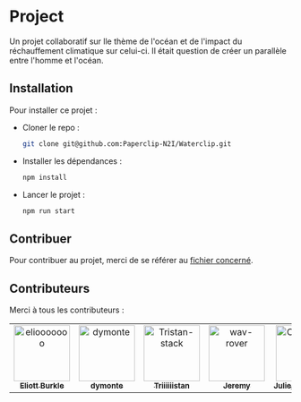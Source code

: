 # Project
Un projet collaboratif sur lle thème de l'océan et de l'impact du réchauffement climatique sur celui-ci. Il était question de créer un parallèle entre l'homme et l'océan. 

## Installation
Pour installer ce projet :
- Cloner le repo :
    ```bash
    git clone git@github.com:Paperclip-N2I/Waterclip.git
    ```
- Installer les dépendances : 
    ```bash
    npm install
    ```
- Lancer le projet :
    ```bash
    npm run start
    ```

## Contribuer

Pour contribuer au projet, merci de se référer au [fichier concerné](./CONTRIBUTING.md).

## Contributeurs

Merci à tous les contributeurs :  

<table>
	<tbody>
		<tr>
            <td align="center">
                <a href="https://github.com/eliooooooo">
                    <img src="https://avatars.githubusercontent.com/u/79277244?v=4" width="100;" alt="eliooooooo"/>
                    <br />
                    <sub><b>Eliott Burkle</b></sub>
                </a>
            </td>
            <td align="center">
                <a href="https://github.com/dymonte">
                    <img src="https://avatars.githubusercontent.com/u/79586136?v=4" width="100;" alt="dymonte"/>
                    <br />
                    <sub><b>dymonte</b></sub>
                </a>
            </td>
            <td align="center">
                <a href="https://github.com/Tristan-stack">
                    <img src="https://avatars.githubusercontent.com/u/150939726?v=4" width="100;" alt="Tristan-stack"/>
                    <br />
                    <sub><b>Triiiiiistan</b></sub>
                </a>
            </td>
            <td align="center">
                <a href="https://github.com/wav-rover">
                    <img src="https://avatars.githubusercontent.com/u/151167021?v=4" width="100;" alt="wav-rover"/>
                    <br />
                    <sub><b>Jeremy</b></sub>
                </a>
            </td>
            <td align="center">
                <a href="https://github.com/Chocoshed">
                    <img src="https://avatars.githubusercontent.com/u/99748138?v=4" width="100;" alt="Chocoshed"/>
                    <br />
                    <sub><b>Julie_Fromageat</b></sub>
                </a>
            </td>            
            <td align="center">
                <a href="https://github.com/Doumpy">
                    <img src="https://avatars.githubusercontent.com/u/65856242?v=4" width="100;" alt="Doumpy"/>
                    <br />
                    <sub><b>Dumpy</b></sub>
                </a>
            </td>
                <td align="center">
                <a href="https://github.com/Fley14">
                    <img src="https://avatars.githubusercontent.com/u/79586279?v=4" width="100;" alt="Fley14"/>
                    <br />
                    <sub><b>Fley14</b></sub>
                </a>
            </td>
		</tr>
	<tbody>
</table>

